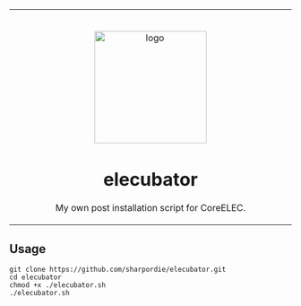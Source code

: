 <table>
  <tr>
    <td width="9999px" align="center">
      <p>
        <br>
        <img height="200" src="https://discourse.coreelec.org/uploads/default/original/1X/3bad34b15e71d75f2cacf3eac9b69c89e3e13645.png" alt="logo">
      </p>
      <h1>elecubator</h1>
      <p>My own post installation script for CoreELEC.</p>
    </td>
  </tr>
</table>

## Usage

```shell
git clone https://github.com/sharpordie/elecubator.git
cd elecubator
chmod +x ./elecubator.sh
./elecubator.sh
```
